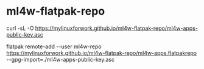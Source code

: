 # ml4w-flatpak-repo


curl -sL -O https://mylinuxforwork.github.io/ml4w-flatpak-repo/ml4w-apps-public-key.asc 

flatpak remote-add --user ml4w-repo https://mylinuxforwork.github.io/ml4w-flatpak-repo/ml4w-apps.flatpakrepo --gpg-import=./ml4w-apps-public-key.asc